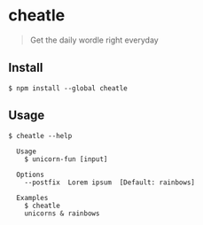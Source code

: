 # cheatle

> Get the daily wordle right everyday

## Install

```
$ npm install --global cheatle
```

## Usage

```
$ cheatle --help

  Usage
    $ unicorn-fun [input]

  Options
    --postfix  Lorem ipsum  [Default: rainbows]

  Examples
    $ cheatle
    unicorns & rainbows
```
